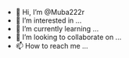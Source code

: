 - 👋 Hi, I’m @Muba222r
- 👀 I’m interested in ...
- 🌱 I’m currently learning ...
- 💞️ I’m looking to collaborate on ...
- 📫 How to reach me ...

<!---
Muba222r/Muba222r is a ✨ special ✨ repository because its `README.md` (this file) appears on your GitHub profile.
You can click the Preview link to take a look at your changes.
--->
